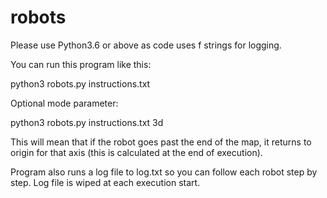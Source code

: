 # robots

Please use Python3.6 or above as code uses f strings for logging.

You can run this program like this:

python3 robots.py instructions.txt 


Optional mode parameter:

python3 robots.py instructions.txt 3d

This will mean that if the robot goes past the end of the map, it returns to origin for that axis (this is calculated at the end of execution).


Program also runs a log file to log.txt so you can follow each robot step by step. Log file is wiped at each execution start.